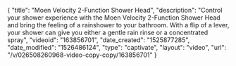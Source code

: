 {
    "title": "Moen Velocity 2-Function Shower Head",
    "description": "Control your shower experience with the Moen Velocity 2-Function Shower Head and bring the feeling of a rainshower to your bathroom. With a flip of a lever, your shower can give you either a gentle rain rinse or a concentrated spray",
    "videoid": "163856701",
    "date_created": "1525877285",
    "date_modified": "1526486124",
    "type": "captivate",
    "layout": "video",
    "url": "\/v\/026508260968-video-copy-copy\/163856701"
}